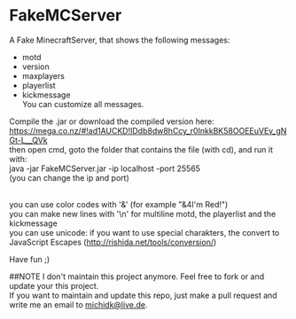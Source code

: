 FakeMCServer
============

A Fake MinecraftServer, that shows the following messages:
* motd
* version
* maxplayers
* playerlist
* kickmessage<br />
You can customize all messages.

Compile the .jar or download the compiled version here: https://mega.co.nz/#!ad1AUCKD!IDdb8dw8hCcy_r0InkkBK58OOEEuVEv_gNGt-L__QVk<br />
then open cmd, goto the folder that contains the file (with cd), and run it with:<br />
java -jar FakeMCServer.jar -ip localhost -port 25565<br />
(you can change the ip and port)<br />
<br />

you can use color codes with '&' (for example "&4I'm Red!")<br />
you can make new lines with '\n' for multiline motd, the playerlist and the kickmessage<br />
you can use unicode: if you want to use special charakters, the convert to JavaScript Escapes (http://rishida.net/tools/conversion/)<br />

Have fun ;)

##NOTE
I don't maintain this project anymore. Feel free to fork or and update your this project.<br />
If you want to maintain and update this repo, just make a pull request and write me an email to michidk@live.de.
